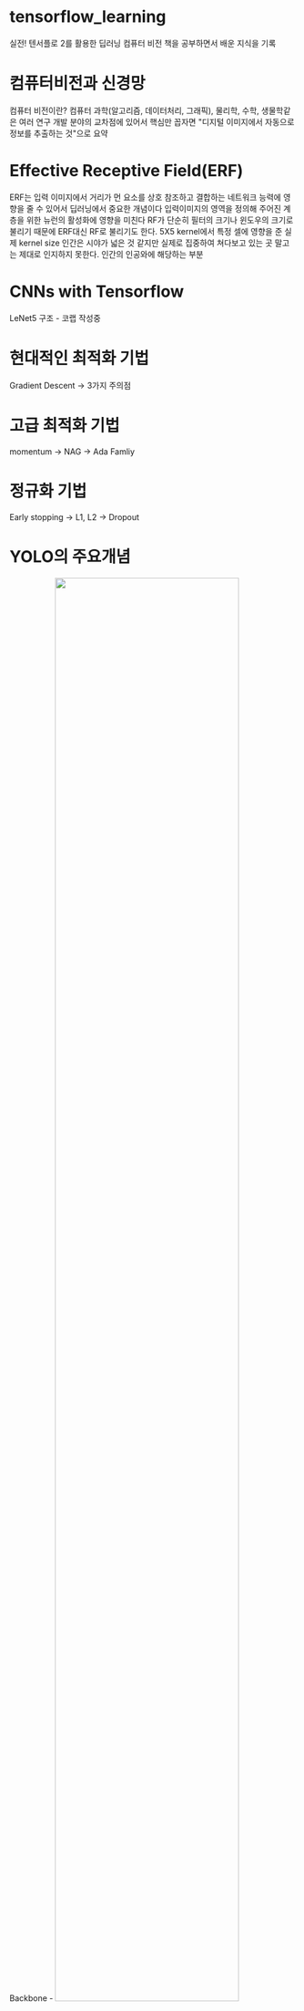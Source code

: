 # tensorflow_learning
실전! 텐서플로 2를 활용한 딥러닝 컴퓨터 비전 책을 공부하면서 배운 지식을 기록

# 컴퓨터비전과 신경망
컴퓨터 비전이란?
컴퓨터 과학(알고리즘, 데이터처리, 그래픽), 물리학, 수학, 생물학같은 여러 연구 개발 분야의 교차점에 있어서 핵심만 꼽자면 "디지털 이미지에서 자동으로 정보를 추출하는 것"으로 요약

# Effective Receptive Field(ERF)
ERF는 입력 이미지에서 거리가 먼 요소를 상호 참조하고 결합하는 네트워크 능력에 영향을 줄 수 있어서 딥러닝에서 중요한 개념이다
입력이미지의 영역을 정의해 주어진 계층을 위한 뉴런의 활성화에 영향을 미친다
RF가 단순히 필터의 크기나 윈도우의 크기로 불리기 때문에 ERF대신 RF로 불리기도 한다. 
5X5 kernel에서 특정 셀에 영향을 준 실제 kernel size
인간은 시야가 넓은 것 같지만 실제로 집중하여 쳐다보고 있는 곳 말고는 제대로 인지하지 못한다. 인간의 인공와에 해당하는 부분 

# CNNs with Tensorflow
LeNet5 구조 - 코랩 작성중

# 현대적인 최적화 기법
Gradient Descent -> 3가지 주의점 

# 고급 최적화 기법
momentum -> NAG -> Ada Famliy 

# 정규화 기법
Early stopping -> L1, L2 -> Dropout


# YOLO의 주요개념

Backbone - 
<img width="80%" src="https://encrypted-tbn0.gstatic.com/images?q=tbn:ANd9GcREgHNabnzopsK37QKvjnNERDZQ0nDT3wAfqQ&usqp=CAU"/>
